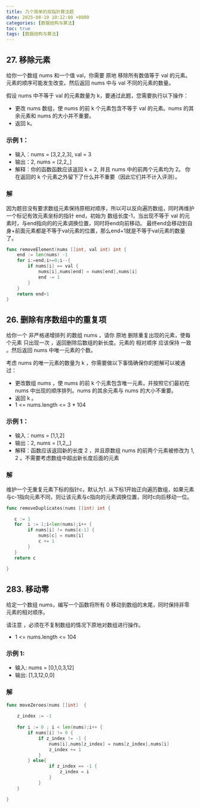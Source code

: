 ```yaml
---
title: 几个简单的双指针算法题
date: 2025-08-10 10:12:00 +0800
categories: [数据结构与算法]
toc: true
tags: [数据结构与算法]
---
```


## 27. 移除元素

给你一个数组 nums 和一个值 val，你需要 原地 移除所有数值等于 val 的元素。元素的顺序可能发生改变。然后返回 nums 中与 val 不同的元素的数量。

假设 nums 中不等于 val 的元素数量为 k，要通过此题，您需要执行以下操作：

- 更改 nums 数组，使 nums 的前 k 个元素包含不等于 val 的元素。nums 的其余元素和 nums 的大小并不重要。
- 返回 k。

### 示例 1：

- 输入：nums = [3,2,2,3], val = 3
- 输出：2, nums = [2,2,_,_]
- 解释：你的函数函数应该返回 k = 2, 并且 nums 中的前两个元素均为 2。
你在返回的 k 个元素之外留下了什么并不重要（因此它们并不计入评测）。

### 解

因为题目没有要求数组元素保持原相对顺序，所以可以反向遍历数组，同时再维护一个标记有效元素坐标的指针 end，初始为 数组长度-1，当出现不等于 val 的元素时，与end指向的的元素调换位置，同时将end向前移动。
最终end会移动到自身+前面元素都是不等于val元素的位置，那么end+1就是不等于val元素的数量了。

```go
func removeElement(nums []int, val int) int {
    end := len(nums) -1 
    for i:=end;i>=0;i--{
        if nums[i] == val {
            nums[i],nums[end] = nums[end],nums[i]
            end -= 1
        }
    }
    return end+1
}
```
## 26. 删除有序数组中的重复项

给你一个 非严格递增排列 的数组 nums ，请你 原地 删除重复出现的元素，使每个元素 只出现一次 ，返回删除后数组的新长度。元素的 相对顺序 应该保持 一致 。然后返回 nums 中唯一元素的个数。

考虑 nums 的唯一元素的数量为 k ，你需要做以下事情确保你的题解可以被通过：

- 更改数组 nums ，使 nums 的前 k 个元素包含唯一元素，并按照它们最初在 nums 中出现的顺序排列。nums 的其余元素与 nums 的大小不重要。
- 返回 k 。
- 1 <= nums.length <= 3 * 104

### 示例 1：

- 输入：nums = [1,1,2]
- 输出：2, nums = [1,2,_]
- 解释：函数应该返回新的长度 2 ，并且原数组 nums 的前两个元素被修改为 1, 2 。不需要考虑数组中超出新长度后面的元素

### 解

维护一个无重复元素下标的指针c，默认为1.
从下标1开始正向遍历数组，如果元素与c-1指向元素不同，则让该元素与c指向的元素调换位置，同时c向后移动一位。

```go
func removeDuplicates(nums []int) int {

   c := 1
   for  i := 1;i<len(nums);i++ {
        if nums[i] != nums[c-1] {
            nums[c] = nums[i]
            c += 1
        }
   }
   return c
   
}
```

## 283. 移动零

给定一个数组 nums，编写一个函数将所有 0 移动到数组的末尾，同时保持非零元素的相对顺序。

请注意 ，必须在不复制数组的情况下原地对数组进行操作。

- 1 <= nums.length <= 104

### 示例 1:

- 输入: nums = [0,1,0,3,12]
- 输出: [1,3,12,0,0]

### 解

```go
func moveZeroes(nums []int)  {
    
    z_index := -1
    
    for i := 0 ; i < len(nums);i++ {
        if nums[i] != 0 {
            if z_index != -1 {
                nums[i],nums[z_index] = nums[z_index],nums[i]
                z_index += 1
            }
        } else{
                if z_index == -1 {
                    z_index = i
                }
            }      
    }

}
```
